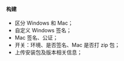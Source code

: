 #### 构建
- 区分 Windows 和 Mac；
- 自定义 Windows 签名；
- Mac 签名、公证；
- 开关：环境、是否签名、Mac 是否打 zip 包；
- 上传安装包及版本相关信息；
